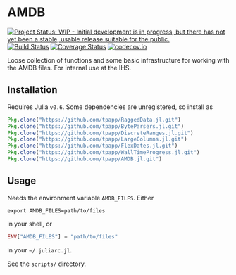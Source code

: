 # AMDB
[![Project Status: WIP - Initial development is in progress, but there has not yet been a stable, usable release suitable for the public.](http://www.repostatus.org/badges/latest/wip.svg)](http://www.repostatus.org/#wip)
[![Build Status](https://travis-ci.org/tpapp/AMDB.jl.svg?branch=master)](https://travis-ci.org/tpapp/AMDB.jl)
[![Coverage Status](https://coveralls.io/repos/tpapp/AMDB.jl/badge.svg?branch=master&service=github)](https://coveralls.io/github/tpapp/AMDB.jl?branch=master)
[![codecov.io](http://codecov.io/github/tpapp/AMDB.jl/coverage.svg?branch=master)](http://codecov.io/github/tpapp/AMDB.jl?branch=master)

Loose collection of functions and some basic infrastructure for working with the AMDB files. For internal use at the IHS.

## Installation

Requires Julia `v0.6`. Some dependencies are unregistered, so install as
```julia
Pkg.clone("https://github.com/tpapp/RaggedData.jl.git")
Pkg.clone("https://github.com/tpapp/ByteParsers.jl.git")
Pkg.clone("https://github.com/tpapp/DiscreteRanges.jl.git")
Pkg.clone("https://github.com/tpapp/LargeColumns.jl.git")
Pkg.clone("https://github.com/tpapp/FlexDates.jl.git")
Pkg.clone("https://github.com/tpapp/WallTimeProgress.jl.git")
Pkg.clone("https://github.com/tpapp/AMDB.jl.git")
```
## Usage

Needs the environment variable `AMDB_FILES`. Either
```shell
export AMDB_FILES=path/to/files
```
in your shell, or
```julia
ENV["AMDB_FILES"] = "path/to/files"
```
in your `~/.juliarc.jl`.

See the `scripts/` directory.
